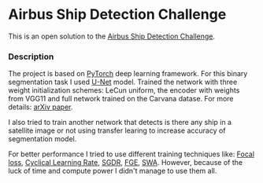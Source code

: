 # Airbus Ship Detection Challenge

This is an open solution to the [Airbus Ship Detection Challenge](https://www.kaggle.com/c/airbus-ship-detection).

### Description
The project is based on [PyTorch](http://pytorch.org/) deep learning framework. For this binary segmentation task I used [U-Net](https://arxiv.org/abs/1505.04597) model. Trained the network with three weight initialization schemes: LeCun uniform, the encoder with weights from VGG11 and full network trained on the Carvana datase. For more details: [arXiv paper](https://arxiv.org/abs/1801.05746).

I also tried to train another network that detects is there any ship in a satellite image or not using transfer learing to increase accuracy of segmentation model.

For better performance I tried to use different training techniques like: [Focal loss](https://arxiv.org/abs/1708.02002), [Cyclical Learning Rate](https://arxiv.org/abs/1506.01186), [SGDR](https://arxiv.org/abs/1608.03983), [FGE](https://arxiv.org/abs/1802.10026), [SWA](https://arxiv.org/abs/1803.05407). However, because of the luck of time and compute power I didn't manage to use them all.
